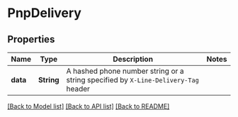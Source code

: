 # PnpDelivery

## Properties

Name | Type | Description | Notes
------------ | ------------- | ------------- | -------------
**data** | **String** | A hashed phone number string or a string specified by `X-Line-Delivery-Tag` header | 

[[Back to Model list]](../README.md#documentation-for-models) [[Back to API list]](../README.md#documentation-for-api-endpoints) [[Back to README]](../README.md)


